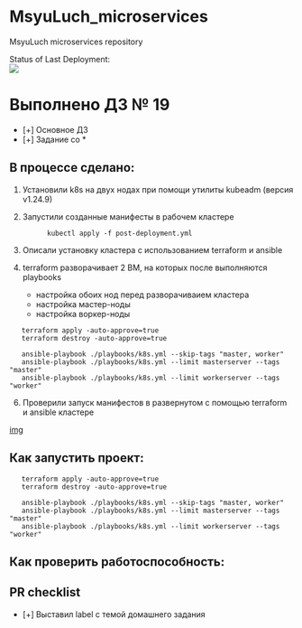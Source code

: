# MsyuLuch_microservices
MsyuLuch microservices repository

Status of Last Deployment: <br>
<img src="https://github.com/Otus-DevOps-22-08/MsyuLuch_microservices/actions/workflows/%20run-tests.yml/badge.svg"><br>

# Выполнено ДЗ № 19

 - [+] Основное ДЗ
 - [+] Задание со *

## В процессе сделано:

 1. Установили k8s на двух нодах при помощи утилиты kubeadm (версия v1.24.9)


 2. Запустили созданные манифесты в рабочем кластере

      ```
            kubectl apply -f post-deployment.yml

      ```

 3. Описали установку кластера с использованием terraform и ansible

 4. terraform разворачивает 2 ВМ, на которых после выполняются playbooks
      - настройка обоих нод перед разворачиваием кластера
      - настройка мастер-ноды
      - настройка воркер-ноды

 ```
    terraform apply -auto-approve=true
    terraform destroy -auto-approve=true

    ansible-playbook ./playbooks/k8s.yml --skip-tags "master, worker"
    ansible-playbook ./playbooks/k8s.yml --limit masterserver --tags "master"
    ansible-playbook ./playbooks/k8s.yml --limit workerserver --tags "worker"
 ```

 6. Проверили запуск манифестов в развернутом с помощью terraform и ansible кластере

 [img](https://github.com/Otus-DevOps-22-08/MsyuLuch_microservices/tree/kubernetes-1/kubernetes/image.jpg)

## Как запустить проект:

 ```
    terraform apply -auto-approve=true
    terraform destroy -auto-approve=true

    ansible-playbook ./playbooks/k8s.yml --skip-tags "master, worker"
    ansible-playbook ./playbooks/k8s.yml --limit masterserver --tags "master"
    ansible-playbook ./playbooks/k8s.yml --limit workerserver --tags "worker"
 ```

## Как проверить работоспособность:


## PR checklist
 - [+] Выставил label с темой домашнего задания

